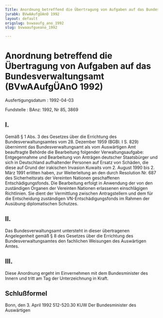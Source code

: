 ```yaml
---
Title: Anordnung betreffend die Übertragung von Aufgaben auf das Bundesverwaltungsamt
jurabk: BVwAAufgÜAnO 1992
layout: default
origslug: bvwaaufg_ano_1992
slug: bvwaaufgueano_1992

---
```


# Anordnung betreffend die Übertragung von Aufgaben auf das Bundesverwaltungsamt (BVwAAufgÜAnO 1992)

Ausfertigungsdatum
:   1992-04-03

Fundstelle
:   BAnz: 1992, Nr 85, 3869



## I.

Gemäß § 1 Abs. 3 des Gesetzes über die Errichtung des
Bundesverwaltungsamtes vom 28. Dezember 1959 (BGBl. I S. 829)
übernimmt das Bundesverwaltungsamt als vom Auswärtigen Amt beauftragte
Behörde die Bearbeitung folgender Verwaltungsaufgabe:
Entgegennahme und Bearbeitung von Anträgen deutscher Staatsbürger und
sich in Deutschland aufhaltender Personen auf Ersatz von Schäden, die
diese auf Grund der irakischen Invasion Kuwaits vom 2. August 1990 bis
2\. März 1991 erlitten haben, zur Weiterleitung an den durch Resolution
Nr. 687 des Sicherheitsrats der Vereinten Nationen geschaffenen
Entschädigungsfonds. Die Bearbeitung erfolgt in Anwendung der von den
zuständigen Organen der Vereinten Nationen erlassenen einschlägigen
Richtlinien. Sie dient der Vermittlung zwischen Antragstellern und dem
für die Entscheidung zuständigen VN-Entschädigungsfonds im Rahmen der
Ausübung diplomatischen Schutzes.


## II.

Das Bundesverwaltungsamt untersteht in dieser übertragenen
Angelegenheit gemäß § 8 des Gesetzes über die Errichtung des
Bundesverwaltungsamtes den fachlichen Weisungen des Auswärtigen Amtes.


## III.

Diese Anordnung ergeht im Einvernehmen mit dem Bundesminister des
Innern und tritt am Tag der Unterzeichnung in Kraft.


## Schlußformel

Bonn, den 3. April 1992
512-520.30 KUW
Der Bundesminister des Auswärtigen

